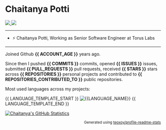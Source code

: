 # Chaitanya Potti

<p>
  <a href="https://www.linkedin.com/in/chaitanyapotti/">
    <img src="https://img.shields.io/badge/-chaitanyapotti-blue?style=flat-square&logo=Linkedin&logoColor=white&link=https://www.linkedin.com/in/chaitanyapotti/">
  <a/>
   <a href="mailto:chaitanya.potti@gmail.com">
    <img src="https://img.shields.io/badge/-chaitanya.potti@gmail.com-c14438?style=flat-square&logo=Gmail&logoColor=white&link=mailto:chaitanya.potti@gmail.com">
   <a/>
</p>

    
-------
- ⚡ Chaitanya Potti, Working as Senior Software Engineer at Torus Labs
-------


Joined Github **{{ ACCOUNT_AGE }}** years ago.

Since then I pushed **{{ COMMITS }}** commits, opened **{{ ISSUES }}** issues, submitted **{{ PULL_REQUESTS }}** pull requests, received **{{ STARS }}** stars across **{{ REPOSITORIES }}** personal projects and contributed to **{{ REPOSITORIES_CONTRIBUTED_TO }}** public repositories.

Most used languages across my projects:

{{ LANGUAGE_TEMPLATE_START }}
![{{LANGUAGE_NAME}}](https://img.shields.io/static/v1?style=flat-square&label=%E2%A0%80&color=555&labelColor={{LANGUAGE_COLOR:uri}}&message={{LANGUAGE_NAME:uri}}%EF%B8%B1{{LANGUAGE_PERCENT:uri}}%25)
{{ LANGUAGE_TEMPLATE_END }}


[![Chaitanya's GitHub Statistics](https://github-readme-stats.vercel.app/api?username=chaitanyapotti&count_private=true&show_icons=true&include_all_commits=true)](https://github.com/chaitanyapotti)

<p align="right"><sub>Generated using <a href="https://github.com/marketplace/actions/profile-readme-stats">teoxoy/profile-readme-stats</a></sub></p>